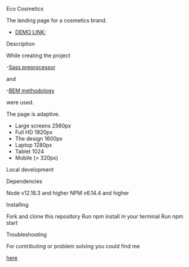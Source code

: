 Eco Cosmetics

The landing page for a cosmetics brand.

- [DEMO LINK](https://ol-lav.github.io/Eco_cosmetics);


Description

While creating the project

-[Sass preprocessor](https://sass-lang.com)

and

-[BEM methodology](https://en.bem.info/methodology/)

were used.

The page is adaptive.

- Large screens 2560px
- Full HD 1920px
- The design 1600px
- Laptop 1280px
- Tablet 1024
- Mobile (> 320px)


Local development

Dependencies

Node v12.16.3 and higher
NPM v6.14.4 and higher

Installing

Fork and clone this repository
Run npm install in your terminal
Run npm start

Troubleshooting

For contributing or problem solving you could find me

[here](https://github.com/Ol-Lav)


